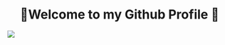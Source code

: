 <h1 text-decoration=none align="center">🌇Welcome to my Github Profile 🌆</h1>
<img padding-top=10px src="https://user-images.githubusercontent.com/74038190/212284100-561aa473-3905-4a80-b561-0d28506553ee.gif"></img>
<h1></h1>

